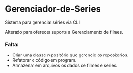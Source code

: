 # Gerenciador-de-Series
Sistema para gerenciar séries via CLI

Alterado para oferecer suporte a Gerenciamento de filmes.

### Falta:
  - Criar uma classe repositório que gerencie os repositorios.
  - Refatorar o código em program.
  - Armazenar em arquivos os dados de filmes e series.
